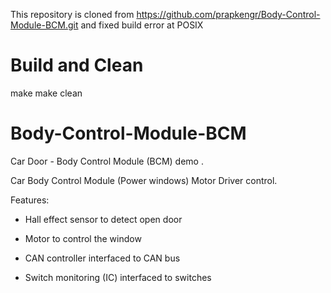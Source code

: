 This repository is cloned from https://github.com/prapkengr/Body-Control-Module-BCM.git
and fixed build error at POSIX

# Build and Clean
make
make clean

# Body-Control-Module-BCM
Car Door - Body Control Module (BCM) demo .

Car Body Control Module (Power windows) Motor Driver control.

Features:

- Hall effect sensor to detect open door

- Motor to control the window

- CAN controller interfaced to CAN bus

- Switch monitoring (IC) interfaced to switches
